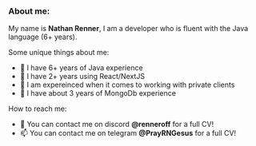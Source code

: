 ### About me: 

My name is **Nathan Renner**, I am a developer who is fluent with the Java language (6+ years). 

Some unique things about me:
- 🔭 I have 6+ years of Java experience
- 🌱 I have 2+ years using React/NextJS
- 👯 I am expereinced when it comes to working with private clients
- 🤔 I have about 3 years of MongoDb experience

How to reach me:
- 💬 You can contact me on discord **@renneroff** for a full CV!
- 📫 You can contact me on telegram **@PrayRNGesus** for a full CV!
